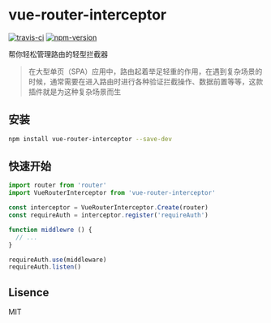 # vue-router-interceptor

[![travis-ci](https://travis-ci.org/dlhandsome/vue-router-interceptor.svg?branch=master)](https://www.travis-ci.org/dlhandsome/vue-router-interceptor)
[![npm-version](https://img.shields.io/npm/v/vue-router-interceptor.svg)](https://www.npmjs.com/package/we-cropper)

帮你轻松管理路由的轻型拦截器

> 在大型单页（SPA）应用中，路由起着举足轻重的作用，在遇到复杂场景的时候，通常需要在进入路由时进行各种验证拦截操作、数据前置等等，这款插件就是为这种复杂场景而生

## 安装

```bash
npm install vue-router-interceptor --save-dev
```

## 快速开始

```javascript
import router from 'router'
import VueRouterInterceptor from 'vue-router-interceptor'

const interceptor = VueRouterInterceptor.Create(router)
const requireAuth = interceptor.register('requireAuth')

function middlewre () {
  // ...
}

requireAuth.use(middleware)
requireAuth.listen()
```

## Lisence

MIT
